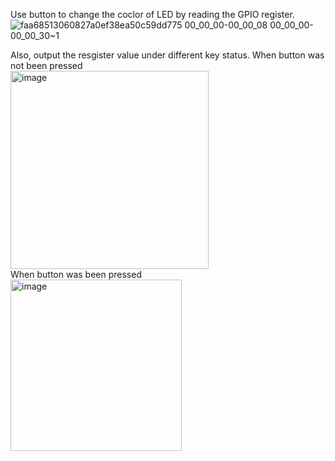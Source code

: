 Use button to change the coclor of LED by reading the GPIO register.
![faa68513060827a0ef38ea50c59dd775 00_00_00-00_00_08 00_00_00-00_00_30~1](https://user-images.githubusercontent.com/64452307/200100626-7415e30d-c709-4494-bdd3-8afafdb8d5eb.gif)  

Also, output the resgister value under different key status.
When button was not been pressed  
<img width="317" alt="image" src="https://user-images.githubusercontent.com/64452307/200101034-cac64b3a-2a94-4e3b-b5df-9a22e293c28d.png">  
When button was been pressed  
<img width="274" alt="image" src="https://user-images.githubusercontent.com/64452307/200101078-16607b2d-d1b7-486f-9996-30c13809200d.png">

